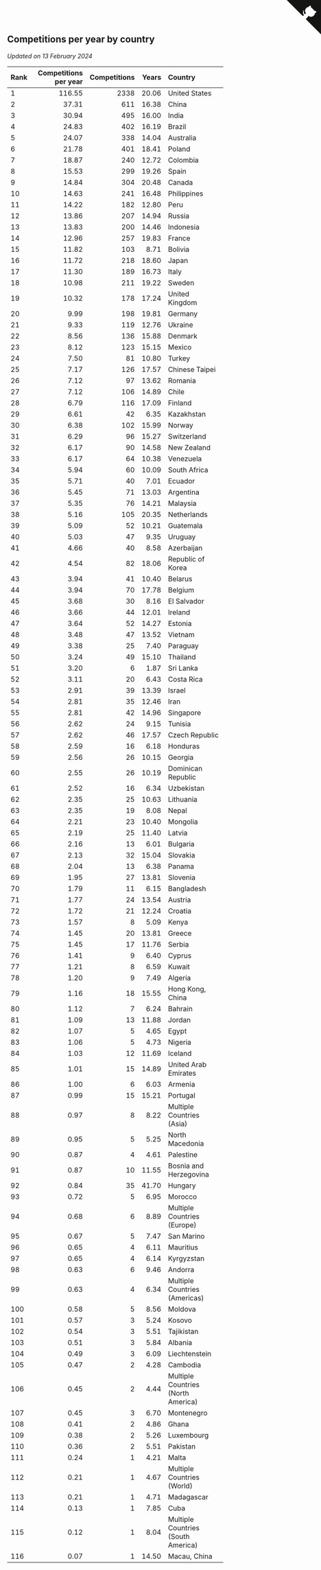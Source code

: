 ## Competitions per year by country

*Updated on 13 February 2024*

| Rank | Competitions per year | Competitions | Years | Country |
| :--- | ---: | ---: | ---: | :--- |
| 1 | 116.55 | 2338 | 20.06 | United States |
| 2 | 37.31 | 611 | 16.38 | China |
| 3 | 30.94 | 495 | 16.00 | India |
| 4 | 24.83 | 402 | 16.19 | Brazil |
| 5 | 24.07 | 338 | 14.04 | Australia |
| 6 | 21.78 | 401 | 18.41 | Poland |
| 7 | 18.87 | 240 | 12.72 | Colombia |
| 8 | 15.53 | 299 | 19.26 | Spain |
| 9 | 14.84 | 304 | 20.48 | Canada |
| 10 | 14.63 | 241 | 16.48 | Philippines |
| 11 | 14.22 | 182 | 12.80 | Peru |
| 12 | 13.86 | 207 | 14.94 | Russia |
| 13 | 13.83 | 200 | 14.46 | Indonesia |
| 14 | 12.96 | 257 | 19.83 | France |
| 15 | 11.82 | 103 | 8.71 | Bolivia |
| 16 | 11.72 | 218 | 18.60 | Japan |
| 17 | 11.30 | 189 | 16.73 | Italy |
| 18 | 10.98 | 211 | 19.22 | Sweden |
| 19 | 10.32 | 178 | 17.24 | United Kingdom |
| 20 | 9.99 | 198 | 19.81 | Germany |
| 21 | 9.33 | 119 | 12.76 | Ukraine |
| 22 | 8.56 | 136 | 15.88 | Denmark |
| 23 | 8.12 | 123 | 15.15 | Mexico |
| 24 | 7.50 | 81 | 10.80 | Turkey |
| 25 | 7.17 | 126 | 17.57 | Chinese Taipei |
| 26 | 7.12 | 97 | 13.62 | Romania |
| 27 | 7.12 | 106 | 14.89 | Chile |
| 28 | 6.79 | 116 | 17.09 | Finland |
| 29 | 6.61 | 42 | 6.35 | Kazakhstan |
| 30 | 6.38 | 102 | 15.99 | Norway |
| 31 | 6.29 | 96 | 15.27 | Switzerland |
| 32 | 6.17 | 90 | 14.58 | New Zealand |
| 33 | 6.17 | 64 | 10.38 | Venezuela |
| 34 | 5.94 | 60 | 10.09 | South Africa |
| 35 | 5.71 | 40 | 7.01 | Ecuador |
| 36 | 5.45 | 71 | 13.03 | Argentina |
| 37 | 5.35 | 76 | 14.21 | Malaysia |
| 38 | 5.16 | 105 | 20.35 | Netherlands |
| 39 | 5.09 | 52 | 10.21 | Guatemala |
| 40 | 5.03 | 47 | 9.35 | Uruguay |
| 41 | 4.66 | 40 | 8.58 | Azerbaijan |
| 42 | 4.54 | 82 | 18.06 | Republic of Korea |
| 43 | 3.94 | 41 | 10.40 | Belarus |
| 44 | 3.94 | 70 | 17.78 | Belgium |
| 45 | 3.68 | 30 | 8.16 | El Salvador |
| 46 | 3.66 | 44 | 12.01 | Ireland |
| 47 | 3.64 | 52 | 14.27 | Estonia |
| 48 | 3.48 | 47 | 13.52 | Vietnam |
| 49 | 3.38 | 25 | 7.40 | Paraguay |
| 50 | 3.24 | 49 | 15.10 | Thailand |
| 51 | 3.20 | 6 | 1.87 | Sri Lanka |
| 52 | 3.11 | 20 | 6.43 | Costa Rica |
| 53 | 2.91 | 39 | 13.39 | Israel |
| 54 | 2.81 | 35 | 12.46 | Iran |
| 55 | 2.81 | 42 | 14.96 | Singapore |
| 56 | 2.62 | 24 | 9.15 | Tunisia |
| 57 | 2.62 | 46 | 17.57 | Czech Republic |
| 58 | 2.59 | 16 | 6.18 | Honduras |
| 59 | 2.56 | 26 | 10.15 | Georgia |
| 60 | 2.55 | 26 | 10.19 | Dominican Republic |
| 61 | 2.52 | 16 | 6.34 | Uzbekistan |
| 62 | 2.35 | 25 | 10.63 | Lithuania |
| 63 | 2.35 | 19 | 8.08 | Nepal |
| 64 | 2.21 | 23 | 10.40 | Mongolia |
| 65 | 2.19 | 25 | 11.40 | Latvia |
| 66 | 2.16 | 13 | 6.01 | Bulgaria |
| 67 | 2.13 | 32 | 15.04 | Slovakia |
| 68 | 2.04 | 13 | 6.38 | Panama |
| 69 | 1.95 | 27 | 13.81 | Slovenia |
| 70 | 1.79 | 11 | 6.15 | Bangladesh |
| 71 | 1.77 | 24 | 13.54 | Austria |
| 72 | 1.72 | 21 | 12.24 | Croatia |
| 73 | 1.57 | 8 | 5.09 | Kenya |
| 74 | 1.45 | 20 | 13.81 | Greece |
| 75 | 1.45 | 17 | 11.76 | Serbia |
| 76 | 1.41 | 9 | 6.40 | Cyprus |
| 77 | 1.21 | 8 | 6.59 | Kuwait |
| 78 | 1.20 | 9 | 7.49 | Algeria |
| 79 | 1.16 | 18 | 15.55 | Hong Kong, China |
| 80 | 1.12 | 7 | 6.24 | Bahrain |
| 81 | 1.09 | 13 | 11.88 | Jordan |
| 82 | 1.07 | 5 | 4.65 | Egypt |
| 83 | 1.06 | 5 | 4.73 | Nigeria |
| 84 | 1.03 | 12 | 11.69 | Iceland |
| 85 | 1.01 | 15 | 14.89 | United Arab Emirates |
| 86 | 1.00 | 6 | 6.03 | Armenia |
| 87 | 0.99 | 15 | 15.21 | Portugal |
| 88 | 0.97 | 8 | 8.22 | Multiple Countries (Asia) |
| 89 | 0.95 | 5 | 5.25 | North Macedonia |
| 90 | 0.87 | 4 | 4.61 | Palestine |
| 91 | 0.87 | 10 | 11.55 | Bosnia and Herzegovina |
| 92 | 0.84 | 35 | 41.70 | Hungary |
| 93 | 0.72 | 5 | 6.95 | Morocco |
| 94 | 0.68 | 6 | 8.89 | Multiple Countries (Europe) |
| 95 | 0.67 | 5 | 7.47 | San Marino |
| 96 | 0.65 | 4 | 6.11 | Mauritius |
| 97 | 0.65 | 4 | 6.14 | Kyrgyzstan |
| 98 | 0.63 | 6 | 9.46 | Andorra |
| 99 | 0.63 | 4 | 6.34 | Multiple Countries (Americas) |
| 100 | 0.58 | 5 | 8.56 | Moldova |
| 101 | 0.57 | 3 | 5.24 | Kosovo |
| 102 | 0.54 | 3 | 5.51 | Tajikistan |
| 103 | 0.51 | 3 | 5.84 | Albania |
| 104 | 0.49 | 3 | 6.09 | Liechtenstein |
| 105 | 0.47 | 2 | 4.28 | Cambodia |
| 106 | 0.45 | 2 | 4.44 | Multiple Countries (North America) |
| 107 | 0.45 | 3 | 6.70 | Montenegro |
| 108 | 0.41 | 2 | 4.86 | Ghana |
| 109 | 0.38 | 2 | 5.26 | Luxembourg |
| 110 | 0.36 | 2 | 5.51 | Pakistan |
| 111 | 0.24 | 1 | 4.21 | Malta |
| 112 | 0.21 | 1 | 4.67 | Multiple Countries (World) |
| 113 | 0.21 | 1 | 4.71 | Madagascar |
| 114 | 0.13 | 1 | 7.85 | Cuba |
| 115 | 0.12 | 1 | 8.04 | Multiple Countries (South America) |
| 116 | 0.07 | 1 | 14.50 | Macau, China |


<a href="https://github.com/JustinTimeCuber/wca_statistics" class="github-corner" aria-label="View source on Github"><svg width="80" height="80" viewBox="0 0 250 250" style="fill:#151513; color:#fff; position: absolute; top: 0; border: 0; right: 0;" aria-hidden="true"><path d="M0,0 L115,115 L130,115 L142,142 L250,250 L250,0 Z"></path><path d="M128.3,109.0 C113.8,99.7 119.0,89.6 119.0,89.6 C122.0,82.7 120.5,78.6 120.5,78.6 C119.2,72.0 123.4,76.3 123.4,76.3 C127.3,80.9 125.5,87.3 125.5,87.3 C122.9,97.6 130.6,101.9 134.4,103.2" fill="currentColor" style="transform-origin: 130px 106px;" class="octo-arm"></path><path d="M115.0,115.0 C114.9,115.1 118.7,116.5 119.8,115.4 L133.7,101.6 C136.9,99.2 139.9,98.4 142.2,98.6 C133.8,88.0 127.5,74.4 143.8,58.0 C148.5,53.4 154.0,51.2 159.7,51.0 C160.3,49.4 163.2,43.6 171.4,40.1 C171.4,40.1 176.1,42.5 178.8,56.2 C183.1,58.6 187.2,61.8 190.9,65.4 C194.5,69.0 197.7,73.2 200.1,77.6 C213.8,80.2 216.3,84.9 216.3,84.9 C212.7,93.1 206.9,96.0 205.4,96.6 C205.1,102.4 203.0,107.8 198.3,112.5 C181.9,128.9 168.3,122.5 157.7,114.1 C157.9,116.9 156.7,120.9 152.7,124.9 L141.0,136.5 C139.8,137.7 141.6,141.9 141.8,141.8 Z" fill="currentColor" class="octo-body"></path></svg></a><style>.github-corner:hover .octo-arm{animation:octocat-wave 560ms ease-in-out}@keyframes octocat-wave{0%,100%{transform:rotate(0)}20%,60%{transform:rotate(-25deg)}40%,80%{transform:rotate(10deg)}}@media (max-width:500px){.github-corner:hover .octo-arm{animation:none}.github-corner .octo-arm{animation:octocat-wave 560ms ease-in-out}}</style>
